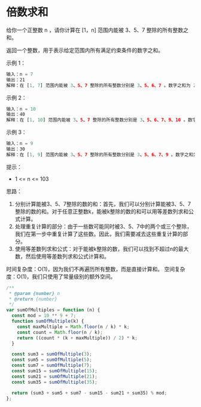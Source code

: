 # 倍数求和

给你一个正整数 n ，请你计算在 [1，n] 范围内能被 3、5、7 整除的所有整数之和。

返回一个整数，用于表示给定范围内所有满足约束条件的数字之和。

示例 1：

```js
输入：n = 7
输出：21
解释：在 [1, 7] 范围内能被 3、5、7 整除的所有整数分别是 3、5、6、7 。数字之和为 21 。
```

示例 2：

```js
输入：n = 10
输出：40
解释：在 [1, 10] 范围内能被 3、5、7 整除的所有整数分别是 3、5、6、7、9、10 。数字之和为 40 。
```

示例 3：

```js
输入：n = 9
输出：30
解释：在 [1, 9] 范围内能被 3、5、7 整除的所有整数分别是 3、5、6、7、9 。数字之和为 30 。
```

提示：

- 1 <= n <= 103

思路：
1. 分别计算能被3、5、7整除的数的和：首先，我们可以分别计算能被3、5、7整除的数的和。对于任意正整数k，能被k整除的数的和可以用等差数列求和公式计算。
2. 处理重复计算的部分：由于一些数可能同时被3、5、7中的两个或三个整除，我们在第一步中重复计算了这些数。因此，我们需要减去这些重复计算的部分。
3. 使用等差数列求和公式：对于能被k整除的数，我们可以找到不超过n的最大数，然后使用等差数列求和公式计算和。

时间复杂度：O(1)，因为我们不再遍历所有整数，而是直接计算和。
空间复杂度：O(1)，我们只使用了常量级别的额外空间。

```js
/**
 * @param {number} n
 * @return {number}
 */
var sumOfMultiples = function (n) {
  const mod = 10 ** 9 + 7;
  function sumOfMultiple(k) {
    const maxMultiple = Math.floor(n / k) * k;
    const count = Math.floor(n / k);
    return ((count * (k + maxMultiple)) / 2) * k;
  }

  const sum3 = sumOfMultiple(3);
  const sum5 = sumOfMultiple(5);
  const sum7 = sumOfMultiple(7);
  const sum15 = sumOfMultiple(15);
  const sum21 = sumOfMultiple(21);
  const sum35 = sumOfMultiple(35);

  return (sum3 + sum5 + sum7 - sum15 - sum21 + sum35) % mod;
};
```
